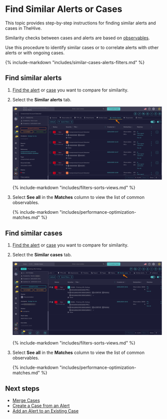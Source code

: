 # Find Similar Alerts or Cases

This topic provides step-by-step instructions for finding similar alerts and cases in TheHive.

Similarity checks between cases and alerts are based on [observables](../cases/observables/about-observables.md#similar-alerts-and-cases).

Use this procedure to identify similar cases or to correlate alerts with other alerts or with ongoing cases.

{% include-markdown "includes/similar-cases-alerts-filters.md" %}

## Find similar alerts

1. [Find the alert](../alerts/search-for-alerts/find-an-alert.md) or [case](../cases/search-for-cases/find-a-case.md) you want to compare for similarity.

2. Select the **Similar alerts** tab.

    ![Similar alerts](../../../images/user-guides/analyst-corner/cases/similar-alerts.png)

    {% include-markdown "includes/filters-sorts-views.md" %}

3. Select **See all** in the **Matches** column to view the list of common observables.

    {% include-markdown "includes/performance-optimization-matches.md" %}

## Find similar cases

1. [Find the alert](../alerts/search-for-alerts/find-an-alert.md) or [case](../cases/search-for-cases/find-a-case.md) you want to compare for similarity.

2. Select the **Similar cases** tab.

    ![Similar cases](../../../images/user-guides/analyst-corner/cases/similar-cases.png)

    {% include-markdown "includes/filters-sorts-views.md" %}

3. Select **See all** in the **Matches** column to view the list of common observables.

    {% include-markdown "includes/performance-optimization-matches.md" %}

<h2>Next steps</h2>

* [Merge Cases](merge-cases.md)
* [Create a Case from an Alert](../alerts/create-a-case-from-an-alert.md)
* [Add an Alert to an Existing Case](../alerts/add-an-alert-to-an-existing-case.md)